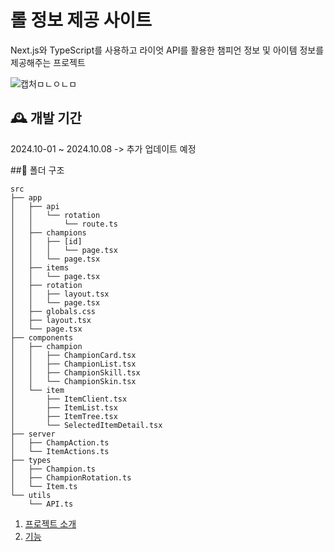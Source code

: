 # 롤 정보 제공 사이트

Next.js와 TypeScript를 사용하고 라이엇 API를 활용한 챔피언 정보 및 아이템 정보를 제공해주는 프로젝트

![캡처ㅁㄴㅇㄴㅁ](https://github.com/user-attachments/assets/419f0a4d-f564-4f5a-8a16-435b529fe51b)

## 🕰️ 개발 기간

2024.10-01 ~ 2024.10.08 -> 추가 업데이트 예정

##📂 폴더 구조
```
src
├── app
│   ├── api
│   │   └── rotation
│   │       └── route.ts
│   ├── champions
│   │   ├── [id]
│   │   │   └── page.tsx
│   │   └── page.tsx
│   ├── items
│   │   └── page.tsx
│   ├── rotation
│   │   ├── layout.tsx
│   │   └── page.tsx
│   ├── globals.css
│   ├── layout.tsx
│   └── page.tsx
├── components
│   ├── champion
│   │   ├── ChampionCard.tsx
│   │   ├── ChampionList.tsx
│   │   ├── ChampionSkill.tsx
│   │   └── ChampionSkin.tsx
│   └── item
│       ├── ItemClient.tsx
│       ├── ItemList.tsx
│       ├── ItemTree.tsx
│       └── SelectedItemDetail.tsx
├── server
│   ├── ChampAction.ts
│   └── ItemActions.ts
├── types
│   ├── Champion.ts
│   ├── ChampionRotation.ts
│   └── Item.ts
└── utils
    └── API.ts
```

1. [프로젝트 소개](#프로젝트-소개)
2. [기능](#기능)



